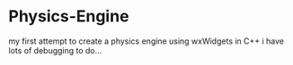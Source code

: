# Physics-Engine
my first attempt to create a physics engine using wxWidgets in C++
i have lots of debugging to do...

